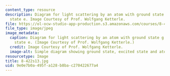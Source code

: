 ```yaml
---
content_type: resource
description: Diagram for light scattering by an atom with ground state g and excited
  state e. Image Courtesy of Prof. Wolfgang Ketterle.
file: https://ol-ocw-studio-app-production.s3.amazonaws.com/courses/8-422-atomic-and-optical-physics-ii-spring-2013/9e0e7b0a495fa128b8bac270422677a4_8-422s13.jpg
file_type: image/jpeg
image_metadata:
  caption: Diagram for light scattering by an atom with ground state g and excited
    state e. (Image Courtesy of Prof. Wolfgang Ketterle.)
  credit: Image Courtesy of Prof. Wolfgang Ketterle.
  image-alt: Simple diagram showing ground state, excited state and atom moving.
resourcetype: Image
title: 8-422s13.jpg
uid: 9e0e7b0a-495f-a128-b8ba-c270422677a4
---
```

